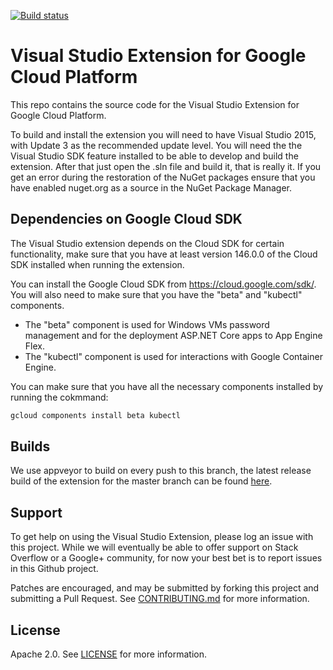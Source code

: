 [![Build status](https://ci.appveyor.com/api/projects/status/0s0wo324dmv18uo9/branch/master?svg=true)](https://ci.appveyor.com/project/ivannaranjo/google-cloud-visualstudio-bnnrp/branch/master)

# Visual Studio Extension for Google Cloud Platform
This repo contains the source code for the Visual Studio Extension for Google
Cloud Platform.

To build and install the extension you will need to have Visual Studio 2015, with Update 3 as the recommended update level. You will need the the Visual Studio SDK feature installed to be able to develop and build the extension. After that just open the .sln file and build it, that is really it. If you get an error during the restoration of the NuGet packages ensure that you have enabled nuget.org as a
source in the NuGet Package Manager.

## Dependencies on Google Cloud SDK
The Visual Studio extension depends on the Cloud SDK for certain functionality, make sure that you have at least version 146.0.0 of the Cloud SDK installed when running the extension.

You can install the Google Cloud SDK from <https://cloud.google.com/sdk/>. You will also need to make sure that you have the "beta" and "kubectl" components.
* The "beta" component is used for Windows VMs password management and for the deployment ASP.NET Core apps to App Engine Flex.
* The "kubectl" component is used for interactions with Google Container Engine.

You can make sure that you have all the necessary components installed by running the cokmmand:
```bash
gcloud components install beta kubectl
```

## Builds
We use appveyor to build on every push to this branch, the latest release build of the extension for the master branch can be found [here](https://ci.appveyor.com/api/projects/ivannaranjo/google-cloud-visualstudio/artifacts/GoogleCloudExtension/GoogleCloudExtension/bin/Release/GoogleCloudExtension.vsix?branch=master).

## Support
To get help on using the Visual Studio Extension, please log an issue with this
project. While we will eventually be able to offer support on Stack Overflow or
a Google+ community, for now your best bet is to report issues in this Github
project.

Patches are encouraged, and may be submitted by forking this project and
submitting a Pull Request. See [CONTRIBUTING.md](CONTRIBUTING.md) for more
information.

## License

Apache 2.0. See [LICENSE](LICENSE) for more information.
